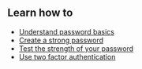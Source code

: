 ## Learn how to

- [Understand password basics](topics/understand-4-digisec/2-passwords/3-1-learn.md)
- [Create a strong password](topics/understand-4-digisec/2-passwords/3-2-learn.md)
- [Test the strength of your password](topics/understand-4-digisec/2-passwords/3-3-learn.md)
- [Use two factor authentication](topics/understand-4-digisec/2-passwords/3-5-learn.md)

